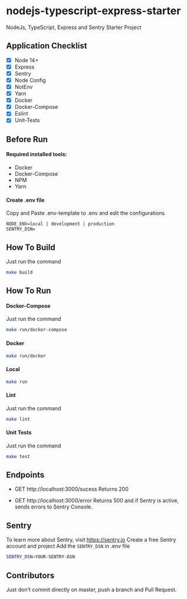 # nodejs-typescript-express-starter
NodeJs, TypeScript, Express and Sentry Starter Project

## Application Checklist

- [x] Node 14+
- [x] Express
- [x] Sentry
- [x] Node Config
- [x] NotEnv
- [x] Yarn
- [x] Docker
- [x] Docker-Compose
- [x] Eslint
- [x] Unit-Tests

## Before Run
#### Required installed tools:

- Docker
- Docker-Compose
- NPM
- Yarn

#### Create .env file
Copy and Paste .env-template to .env and edit the configurations
```
NODE_ENV=local | development | production
SENTRY_DSN=
```

## How To Build
Just run the command
```bash
make build
```

## How To Run
#### Docker-Compose
Just run the command
```bash
make run/docker-compose
```

#### Docker
```bash
make run/docker
```

#### Local
```bash
make run
```

#### Lint
Just run the command
```bash
make lint
```

#### Unit Tests
Just run the command
```bash
make test
```

## Endpoints
- GET http://localhost:3000/sucess
Returns 200

- GET http://localhost:3000/error
Returns 500 and if Sentry is active, sends errors to Sentry Console.

## Sentry
To learn more about Sentry, visit https://sentry.io
Create a free Sentry account and project
Add the `SENTRY_DSN` in .env file
```bash
SENTRY_DSN=YOUR-SENTRY-DSN
```

## Contributors
Just don't commit directly on master, push a branch and Pull Request.
